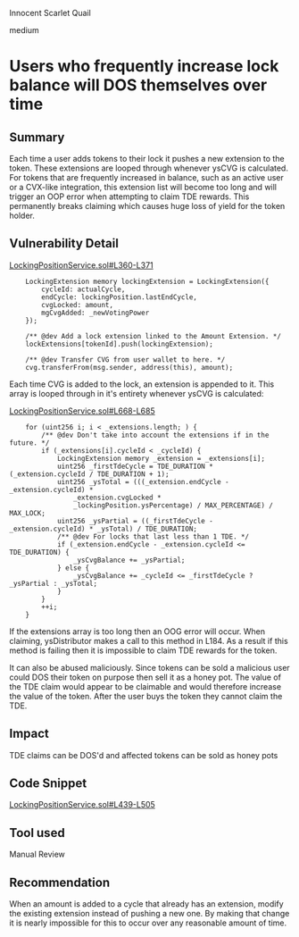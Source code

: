 Innocent Scarlet Quail

medium

# Users who frequently increase lock balance will DOS themselves over time

## Summary

Each time a user adds tokens to their lock it pushes a new extension to the token. These extensions are looped through whenever ysCVG is calculated. For tokens that are frequently increased in balance, such as an active user or a CVX-like integration, this extension list will become too long and will trigger an OOP error when attempting to claim TDE rewards. This permanently breaks claiming which causes huge loss of yield for the token holder.

## Vulnerability Detail

[LockingPositionService.sol#L360-L371](https://github.com/sherlock-audit/2023-11-convergence/blob/main/sherlock-cvg/contracts/Locking/LockingPositionService.sol#L360-L371)

        LockingExtension memory lockingExtension = LockingExtension({
            cycleId: actualCycle,
            endCycle: lockingPosition.lastEndCycle,
            cvgLocked: amount,
            mgCvgAdded: _newVotingPower
        });

        /** @dev Add a lock extension linked to the Amount Extension. */
        lockExtensions[tokenId].push(lockingExtension);

        /** @dev Transfer CVG from user wallet to here. */
        cvg.transferFrom(msg.sender, address(this), amount);

Each time CVG is added to the lock, an extension is appended to it. This array is looped through in it's entirety whenever ysCVG is calculated:

[LockingPositionService.sol#L668-L685](https://github.com/sherlock-audit/2023-11-convergence/blob/main/sherlock-cvg/contracts/Locking/LockingPositionService.sol#L668-L685)

        for (uint256 i; i < _extensions.length; ) {
            /** @dev Don't take into account the extensions if in the future. */
            if (_extensions[i].cycleId < _cycleId) {
                LockingExtension memory _extension = _extensions[i];
                uint256 _firstTdeCycle = TDE_DURATION * (_extension.cycleId / TDE_DURATION + 1);
                uint256 _ysTotal = (((_extension.endCycle - _extension.cycleId) *
                    _extension.cvgLocked *
                    _lockingPosition.ysPercentage) / MAX_PERCENTAGE) / MAX_LOCK;
                uint256 _ysPartial = ((_firstTdeCycle - _extension.cycleId) * _ysTotal) / TDE_DURATION;
                /** @dev For locks that last less than 1 TDE. */
                if (_extension.endCycle - _extension.cycleId <= TDE_DURATION) {
                    _ysCvgBalance += _ysPartial;
                } else {
                    _ysCvgBalance += _cycleId <= _firstTdeCycle ? _ysPartial : _ysTotal;
                }
            }
            ++i;
        }

If the extensions array is too long then an OOG error will occur. When claiming, ysDistributor makes a call to this method in L184. As a result if this method is failing then it is impossible to claim TDE rewards for the token.

It can also be abused maliciously. Since tokens can be sold a malicious user could DOS their token on purpose then sell it as a honey pot. The value of the TDE claim would appear to be claimable and would therefore increase the value of the token. After the user buys the token they cannot claim the TDE.

## Impact

TDE claims can be DOS'd and affected tokens can be sold as honey pots

## Code Snippet

[LockingPositionService.sol#L439-L505
](https://github.com/sherlock-audit/2023-11-convergence/blob/main/sherlock-cvg/contracts/Locking/LockingPositionService.sol#L439-L505)

## Tool used

Manual Review

## Recommendation

When an amount is added to a cycle that already has an extension, modify the existing extension instead of pushing a new one. By making that change it is nearly impossible for this to occur over any reasonable amount of time.